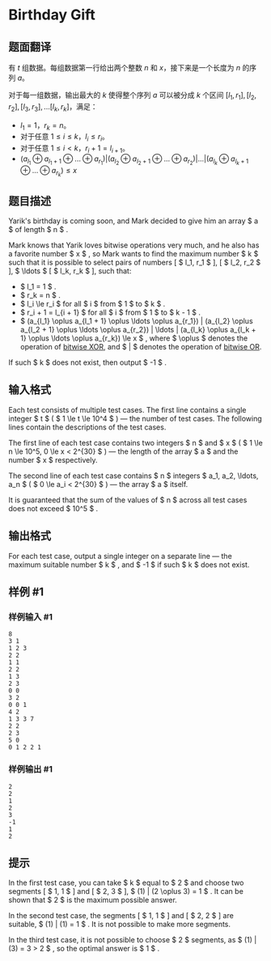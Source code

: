 # Birthday Gift

## 题面翻译

有 $t$ 组数据。每组数据第一行给出两个整数 $n$ 和 $x$，接下来是一个长度为 $n$ 的序列 $a$。

对于每一组数据，输出最大的 $k$ 使得整个序列 $a$ 可以被分成 $k$ 个区间 $[l_1,r_1],[l_2,r_2],[l_3,r_3],...[l_k,r_k]$，满足：

- $l_1=1$，$r_k=n$。
- 对于任意 $1\le i\le k$，$l_i\le r_i$。
- 对于任意 $1\le i<k$，$r_i+1=l_{i+1}$。
- $(a_{l_1}\oplus a_{l_1+1}\oplus ...\oplus a_{r_1})|(a_{l_2}\oplus a_{l_2+1}\oplus ...\oplus a_{r_2})|...|(a_{l_k}\oplus a_{l_k+1}\oplus ...\oplus a_{r_k})\le x$

## 题目描述

Yarik's birthday is coming soon, and Mark decided to give him an array $ a $ of length $ n $ .

Mark knows that Yarik loves bitwise operations very much, and he also has a favorite number $ x $ , so Mark wants to find the maximum number $ k $ such that it is possible to select pairs of numbers \[ $ l_1, r_1 $ \], \[ $ l_2, r_2 $ \], $ \ldots $ \[ $ l_k, r_k $ \], such that:

- $ l_1 = 1 $ .
- $ r_k = n $ .
- $ l_i \le r_i $ for all $ i $ from $ 1 $ to $ k $ .
- $ r_i + 1 = l_{i + 1} $ for all $ i $ from $ 1 $ to $ k - 1 $ .
- $ (a_{l_1} \oplus a_{l_1 + 1} \oplus \ldots \oplus a_{r_1}) | (a_{l_2} \oplus a_{l_2 + 1} \oplus \ldots \oplus a_{r_2}) | \ldots | (a_{l_k} \oplus a_{l_k + 1} \oplus \ldots \oplus a_{r_k}) \le x $ , where $ \oplus $ denotes the operation of [bitwise XOR](https://en.wikipedia.org/wiki/Exclusive_or), and $ | $ denotes the operation of [bitwise OR](https://en.wikipedia.org/wiki/Logical_disjunction).

If such $ k $ does not exist, then output $ -1 $ .

## 输入格式

Each test consists of multiple test cases. The first line contains a single integer $ t $ ( $ 1 \le t \le 10^4 $ ) — the number of test cases. The following lines contain the descriptions of the test cases.

The first line of each test case contains two integers $ n $ and $ x $ ( $ 1 \le n \le 10^5, 0 \le x < 2^{30} $ ) — the length of the array $ a $ and the number $ x $ respectively.

The second line of each test case contains $ n $ integers $ a_1, a_2, \ldots, a_n $ ( $ 0 \le a_i < 2^{30} $ ) — the array $ a $ itself.

It is guaranteed that the sum of the values of $ n $ across all test cases does not exceed $ 10^5 $ .

## 输出格式

For each test case, output a single integer on a separate line — the maximum suitable number $ k $ , and $ -1 $ if such $ k $ does not exist.

## 样例 #1

### 样例输入 #1

```
8
3 1
1 2 3
2 2
1 1
2 2
1 3
2 3
0 0
3 2
0 0 1
4 2
1 3 3 7
2 2
2 3
5 0
0 1 2 2 1
```

### 样例输出 #1

```
2
2
1
2
3
-1
1
2
```

## 提示

In the first test case, you can take $ k $ equal to $ 2 $ and choose two segments \[ $ 1, 1 $ \] and \[ $ 2, 3 $ \], $ (1) | (2 \oplus 3) = 1 $ . It can be shown that $ 2 $ is the maximum possible answer.

In the second test case, the segments \[ $ 1, 1 $ \] and \[ $ 2, 2 $ \] are suitable, $ (1) | (1) = 1 $ . It is not possible to make more segments.

In the third test case, it is not possible to choose $ 2 $ segments, as $ (1) | (3) = 3 > 2 $ , so the optimal answer is $ 1 $ .